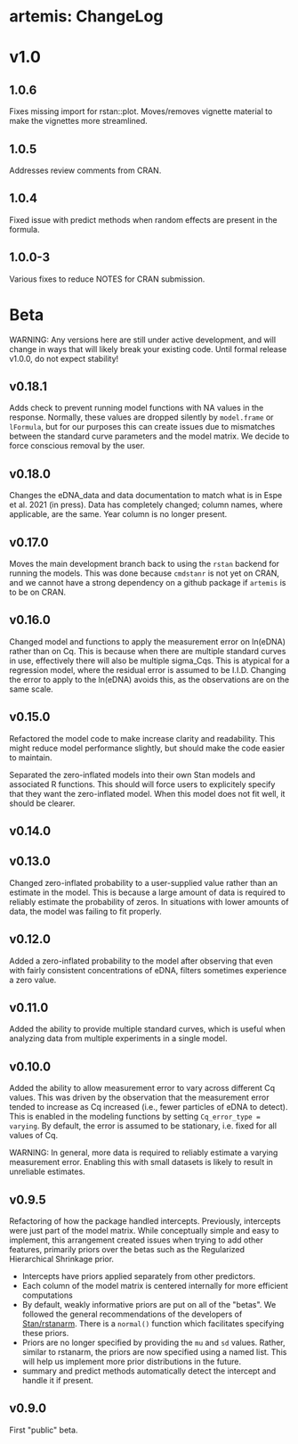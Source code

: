 # artemis: ChangeLog

# v1.0

## 1.0.6

Fixes missing import for rstan::plot. Moves/removes vignette material
to make the vignettes more streamlined.

## 1.0.5

Addresses review comments from CRAN.

## 1.0.4

Fixed issue with predict methods when random effects are present in
the formula.

## 1.0.0-3

Various fixes to reduce NOTES for CRAN submission.

# Beta

WARNING: Any versions here are still under active development, and
will change in ways that will likely break your existing code. Until
formal release v1.0.0, do not expect stability!

## v0.18.1

Adds check to prevent running model functions with NA values in the
response. Normally, these values are dropped silently by `model.frame`
or `lFormula`, but for our purposes this can create issues due to
mismatches between the standard curve parameters and the model matrix.
We decide to force conscious removal by the user. 

## v0.18.0

Changes the eDNA_data and data documentation to match what is in Espe
et al. 2021 (in press). Data has completely changed; column names,
where applicable, are the same. Year column is no longer present.

## v0.17.0

Moves the main development branch back to using the `rstan` backend
for running the models. This was done because `cmdstanr` is not yet on
CRAN, and we cannot have a strong dependency on a github package if
`artemis` is to be on CRAN.

## v0.16.0

Changed model and functions to apply the measurement error on ln(eDNA)
rather than on Cq. This is because when there are multiple standard
curves in use, effectively there will also be multiple sigma_Cqs. This
is atypical for a regression model, where the residual error is
assumed to be I.I.D. Changing the error to apply to the ln(eDNA)
avoids this, as the observations are on the same scale.

## v0.15.0

Refactored the model code to make increase clarity and
readability. This might reduce model performance slightly, but should
make the code easier to maintain.

Separated the zero-inflated models into their own Stan models and
associated R functions. This should will force users to explicitely
specify that they want the zero-inflated model. When this model does
not fit well, it should be clearer.

## v0.14.0

## v0.13.0

Changed zero-inflated probability to a user-supplied value rather than
an estimate in the model. This is because a large amount of data is
required to reliably estimate the probability of zeros. In situations
with lower amounts of data, the model was failing to fit properly.

## v0.12.0

Added a zero-inflated probability to the model after observing that
even with fairly consistent concentrations of eDNA, filters sometimes
experience a zero value. 

## v0.11.0

Added the ability to provide multiple standard curves, which is useful
when analyzing data from multiple experiments in a single model.

## v0.10.0

Added the ability to allow measurement error to vary across different
Cq values. This was driven by the observation that the measurement
error tended to increase as Cq increased (i.e., fewer particles of
eDNA to detect). This is enabled in the modeling functions by setting
`Cq_error_type = varying`. By default, the error is assumed to be
stationary, i.e. fixed for all values of Cq.

WARNING: In general, more data is required to reliably estimate a
varying measurement error. Enabling this with small datasets is likely
to result in unreliable estimates. 

## v0.9.5

Refactoring of how the package handled intercepts. Previously,
intercepts were just part of the model matrix. While conceptually
simple and easy to implement, this arrangement created issues when
trying to add other features, primarily priors over the betas such as
the Regularized Hierarchical Shrinkage prior.

- Intercepts have priors applied separately from other predictors.
- Each column of the model matrix is centered internally for more
  efficient computations
- By default, weakly informative priors are put on all of the
  "betas". We followed the general recommendations of the developers
  of
  [Stan/rstanarm](https://cran.r-project.org/web/packages/rstanarm/vignettes/priors.html).
  There is a `normal()` function which facilitates specifying these priors.
- Priors are no longer specified by providing the `mu` and `sd`
  values. Rather, similar to rstanarm, the priors are now specified
  using a named list. This will help us implement more prior
  distributions in the future.
- summary and predict methods automatically detect the intercept and handle it if present.

## v0.9.0

First "public" beta.
